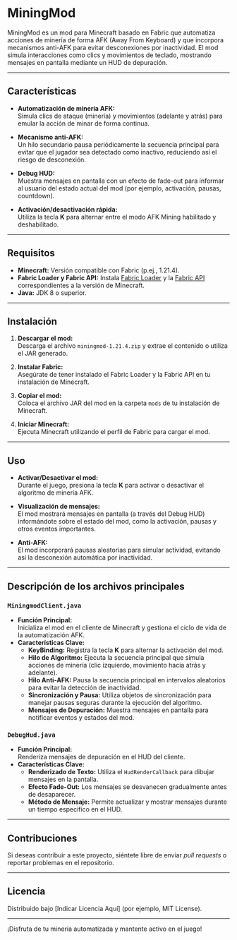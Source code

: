 # MiningMod

MiningMod es un mod para Minecraft basado en Fabric que automatiza acciones de minería de forma AFK (Away From Keyboard) y que incorpora mecanismos anti-AFK para evitar desconexiones por inactividad. El mod simula interacciones como clics y movimientos de teclado, mostrando mensajes en pantalla mediante un HUD de depuración.

---

## Características

- **Automatización de minería AFK:**  
  Simula clics de ataque (minería) y movimientos (adelante y atrás) para emular la acción de minar de forma continua.

- **Mecanismo anti-AFK:**  
  Un hilo secundario pausa periódicamente la secuencia principal para evitar que el jugador sea detectado como inactivo, reduciendo así el riesgo de desconexión.

- **Debug HUD:**  
  Muestra mensajes en pantalla con un efecto de fade-out para informar al usuario del estado actual del mod (por ejemplo, activación, pausas, countdown).

- **Activación/desactivación rápida:**  
  Utiliza la tecla **K** para alternar entre el modo AFK Mining habilitado y deshabilitado.

---

## Requisitos

- **Minecraft:** Versión compatible con Fabric (p.ej., 1.21.4).
- **Fabric Loader y Fabric API:** Instala [Fabric Loader](https://fabricmc.net/use/) y la [Fabric API](https://www.curseforge.com/minecraft/mc-mods/fabric-api) correspondientes a la versión de Minecraft.
- **Java:** JDK 8 o superior.

---

## Instalación

1. **Descargar el mod:**  
   Descarga el archivo `miningmod-1.21.4.zip` y extrae el contenido o utiliza el JAR generado.

2. **Instalar Fabric:**  
   Asegúrate de tener instalado el Fabric Loader y la Fabric API en tu instalación de Minecraft.

3. **Copiar el mod:**  
   Coloca el archivo JAR del mod en la carpeta `mods` de tu instalación de Minecraft.

4. **Iniciar Minecraft:**  
   Ejecuta Minecraft utilizando el perfil de Fabric para cargar el mod.

---

## Uso

- **Activar/Desactivar el mod:**  
  Durante el juego, presiona la tecla **K** para activar o desactivar el algoritmo de minería AFK.
  
- **Visualización de mensajes:**  
  El mod mostrará mensajes en pantalla (a través del Debug HUD) informándote sobre el estado del mod, como la activación, pausas y otros eventos importantes.

- **Anti-AFK:**  
  El mod incorporará pausas aleatorias para simular actividad, evitando así la desconexión automática por inactividad.

---

## Descripción de los archivos principales

### `MiningmodClient.java`
- **Función Principal:**  
  Inicializa el mod en el cliente de Minecraft y gestiona el ciclo de vida de la automatización AFK.
- **Características Clave:**  
  - **KeyBinding:** Registra la tecla **K** para alternar la activación del mod.
  - **Hilo de Algoritmo:** Ejecuta la secuencia principal que simula acciones de minería (clic izquierdo, movimiento hacia atrás y adelante).
  - **Hilo Anti-AFK:** Pausa la secuencia principal en intervalos aleatorios para evitar la detección de inactividad.
  - **Sincronización y Pausa:** Utiliza objetos de sincronización para manejar pausas seguras durante la ejecución del algoritmo.
  - **Mensajes de Depuración:** Muestra mensajes en pantalla para notificar eventos y estados del mod.

### `DebugHud.java`
- **Función Principal:**  
  Renderiza mensajes de depuración en el HUD del cliente.
- **Características Clave:**  
  - **Renderizado de Texto:** Utiliza el `HudRenderCallback` para dibujar mensajes en la pantalla.
  - **Efecto Fade-Out:** Los mensajes se desvanecen gradualmente antes de desaparecer.
  - **Método de Mensaje:** Permite actualizar y mostrar mensajes durante un tiempo específico en el HUD.

---

## Contribuciones

Si deseas contribuir a este proyecto, siéntete libre de enviar *pull requests* o reportar problemas en el repositorio.

---

## Licencia

Distribuido bajo [Indicar Licencia Aquí] (por ejemplo, MIT License).

---

¡Disfruta de tu minería automatizada y mantente activo en el juego!
